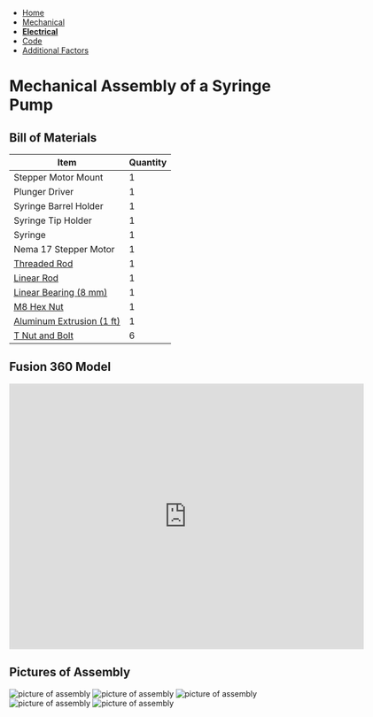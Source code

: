 - [Home](/Syringe-Pump-Github-Project/index)
- [Mechanical](/Syringe-Pump-Github-Project/MechanicalAssembly)
- **[Electrical](/Syringe-Pump-Github-Project/Electrical)**
- [Code](/Syringe-Pump-Github-Project/code)
- [Additional Factors](/Syringe-Pump-Github-Project/add)

# Mechanical Assembly of a Syringe Pump

## Bill of Materials 

Item         | Quantity
------------ | -------------
Stepper Motor Mount | 1
Plunger Driver | 1 
Syringe Barrel Holder | 1 
Syringe Tip Holder | 1 
Syringe | 1 
Nema 17 Stepper Motor | 1
[Threaded Rod](https://www.mcmaster.com/1078N32/) | 1
[Linear Rod](https://www.mcmaster.com/6112K44/) | 1 
[Linear Bearing (8 mm)](https://www.mcmaster.com/61205K75/) | 1
[M8 Hex Nut](https://www.mcmaster.com/90592A022/) | 1
[Aluminum Extrusion (1 ft)](https://www.mcmaster.com/47065T107/)| 1
[T Nut and Bolt](https://www.mcmaster.com/47065T139/) | 6 

## Fusion 360 Model

<iframe src="https://vanderbilt415.autodesk360.com/shares/public/SH56a43QTfd62c1cd9685654bf4a0f0eaccb?mode=embed" width="640" height="480" allowfullscreen="true" webkitallowfullscreen="true" mozallowfullscreen="true"  frameborder="0"></iframe>

## Pictures of Assembly 

![picture of assembly](/Syringe-Pump-Github-Project/sp/view1.png)
![picture of assembly](/Syringe-Pump-Github-Project/sp/view2.png)
![picture of assembly](/Syringe-Pump-Github-Project/sp/view3.png)
![picture of assembly](/Syringe-Pump-Github-Project/sp/view4.png)
![picture of assembly](/Syringe-Pump-Github-Project/sp/view8.png)

